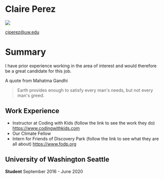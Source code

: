 # Claire Perez
<img src = "https://media-exp1.licdn.com/dms/image/C5603AQHrW3u8RJ74PQ/profile-displayphoto-shrink_200_200/0?e=1591228800&v=beta&t=FID4oHq9yP7qG_S1Pep56LTn4adz-WhMHofIJqClSms">

cjperez@uw.edu

# Summary
I have prior experience working in the area of interest and would therefore be
a great candidate for this job.

A quote from Mahatma Gandhi
<blockquote cite = "https://www.goodreads.com/quotes/tag/environment">
Earth provides enough to satisfy every man's needs, but not every man's greed.
</blockquote>

## Work Experience
- Instructor at Coding with Kids (follow the link to see the work they do) https://www.codingwithkids.com
- Our Climate Fellow
- Intern for Friends of Discovery Park (follow the link to see what they are all about) https://www.fodp.org

## University of Washington Seattle

**Student** September 2016 - June 2020
